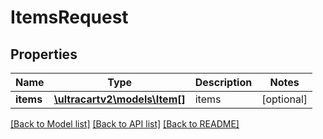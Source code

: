 # ItemsRequest

## Properties
Name | Type | Description | Notes
------------ | ------------- | ------------- | -------------
**items** | [**\ultracartv2\models\Item[]**](Item.md) | items | [optional] 

[[Back to Model list]](../README.md#documentation-for-models) [[Back to API list]](../README.md#documentation-for-api-endpoints) [[Back to README]](../README.md)


